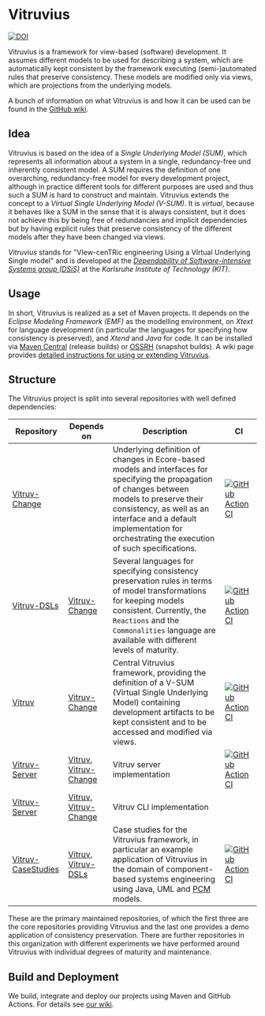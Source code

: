 # Vitruvius

[![DOI](https://zenodo.org/badge/67610524.svg)](https://doi.org/10.5281/zenodo.13991787)

Vitruvius is a framework for view-based (software) development.
It assumes different models to be used for describing a system, which are automatically kept consistent by the framework executing (semi-)automated rules that preserve consistency.
These models are modified only via views, which are projections from the underlying models.

A bunch of information on what Vitruvius is and how it can be used can be found in the [GitHub wiki](https://github.com/vitruv-tools/.github/wiki).

## Idea

Vitruvius is based on the idea of a _Single Underlying Model (SUM)_, which represents all information about a system in a single, redundancy-free und inherently consistent model.
A SUM requires the definition of one overarching, redundancy-free model for every development project, although in practice different tools for different purposes are used and thus such a SUM is hard to construct and maintain.
Vitruvius extends the concept to a _Virtual Single Underlying Model (V-SUM)_.
It is _virtual_, because it behaves like a SUM in the sense that it is always consistent, but it does not achieve this by being free of redundancies and implicit dependencies but by having explicit rules that preserve consistency of the different models after they have been changed via views.

_Vitruvius_ stands for "VIew-cenTRic engineering Using a VIrtual Underlying Single model" and is developed at the [_Dependability of Software-intensive Systems group (DSiS)_](https://dsis.kastel.kit.edu/) at the _Karlsruhe Institute of Technology (KIT)_.

## Usage

In short, Vitruvius is realized as a set of Maven projects.
It depends on the _Eclipse Modeling Framework (EMF)_ as the modelling environment, on _Xtext_ for language development (in particular the languages for specifying how consistency is preserved), and _Xtend_ and _Java_ for code. 
It can be installed via [Maven Central](https://central.sonatype.com/namespace/tools.vitruv) (release builds) or [OSSRH](https://oss.sonatype.org/#nexus-search;gav~tools.vitruv~~~~) (snapshot builds).
A wiki page provides [detailed instructions for using or extending Vitruvius](https://github.com/vitruv-tools/.github/wiki/Getting-Started).

## Structure

The Vitruvius project is split into several repositories with well defined dependencies:

| Repository | Depends on | Description | &nbsp;&nbsp;&nbsp;&nbsp;CI&nbsp;&nbsp;&nbsp;&nbsp; |
| ---------- | ---------- | ----------- | -- |
| [Vitruv-Change](https://github.com/vitruv-tools/Vitruv-Change)           |                                                                                                              | Underlying definition of changes in Ecore-based models and interfaces for specifying the propagation of changes between models to preserve their consistency, as well as an interface and a default implementation for orchestrating the execution of such specifications. | [![GitHub Action CI](https://github.com/vitruv-tools/Vitruv-Change/actions/workflows/ci.yml/badge.svg)](https://github.com/vitruv-tools/Vitruv-Change/actions/workflows/ci.yml) |
| [Vitruv-DSLs](https://github.com/vitruv-tools/Vitruv-DSLs)               | [Vitruv-Change](https://github.com/vitruv-tools/Vitruv-Change)                                               | Several languages for specifying consistency preservation rules in terms of model transformations for keeping models consistent. Currently, the `Reactions` and the `Commonalities` language are available with different levels of maturity.                              | [![GitHub Action CI](https://github.com/vitruv-tools/Vitruv-DSLs/actions/workflows/ci.yml/badge.svg)](https://github.com/vitruv-tools/Vitruv-DSLs/actions/workflows/ci.yml) |
| [Vitruv](https://github.com/vitruv-tools/Vitruv)                         | [Vitruv-Change](https://github.com/vitruv-tools/Vitruv-Change)                                               | Central Vitruvius framework, providing the definition of a V-SUM (Virtual Single Underlying Model) containing development artifacts to be kept consistent and to be accessed and modified via views.                                                                       | [![GitHub Action CI](https://github.com/vitruv-tools/Vitruv/actions/workflows/ci.yml/badge.svg)](https://github.com/vitruv-tools/Vitruv/actions/workflows/ci.yml) |
| [Vitruv-Server](https://github.com/vitruv-tools/Vitruv-Server) | [Vitruv](https://github.com/vitruv-tools/Vitruv), [Vitruv-Change](https://github.com/vitruv-tools/Vitruv-Change)  | Vitruv server implementation | [![GitHub Action CI](https://github.com/vitruv-tools/Vitruv-Server/actions/workflows/ci.yml/badge.svg)](https://github.com/vitruv-tools/Vitruv-Server/actions/workflows/ci.yml) |
| [Vitruv-Server](https://github.com/vitruv-tools/Vitruv-CLI) | [Vitruv](https://github.com/vitruv-tools/Vitruv), [Vitruv-Change](https://github.com/vitruv-tools/Vitruv-Server)  | Vitruv CLI implementation | |
| [Vitruv-CaseStudies](https://github.com/vitruv-tools/Vitruv-CaseStudies) | [Vitruv](https://github.com/vitruv-tools/Vitruv), [Vitruv-DSLs](https://github.com/vitruv-tools/Vitruv-DSLs) | Case studies for the Vitruvius framework, in particular an example application of Vitruvius in the domain of component-based systems engineering using Java, UML and [PCM](https://github.com/palladiosimulator) models.                                                   | [![GitHub Action CI](https://github.com/vitruv-tools/Vitruv-CaseStudies/actions/workflows/ci.yml/badge.svg)](https://github.com/vitruv-tools/Vitruv-CaseStudies/actions/workflows/ci.yml) |

These are the primary maintained repositories, of which the first three are the core repositories providing Vitruvius and the last one provides a demo application of consistency preservation.
There are further repositories in this organization with different experiments we have performed around Vitruvius with individual degrees of maturity and maintenance.

## Build and Deployment

We build, integrate and deploy our projects using Maven and GitHub Actions. For details see [our wiki](https://github.com/vitruv-tools/.github/wiki/Build-and-Continuous-Integration).
